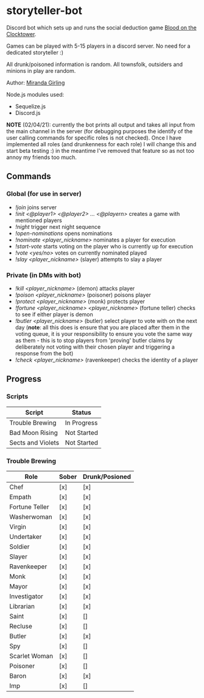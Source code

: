 # storyteller-bot
Discord bot which sets up and runs the social deduction game [Blood on the Clocktower](https://bloodontheclocktower.com).

Games can be played with 5-15 players in a discord server. No need for a dedicated storyteller :)

All drunk/poisoned information is random.
All townsfolk, outsiders and minions in play are random.

Author: [Miranda Girling](https://www.github.com/girlingm)


Node.js modules used:
* Sequelize.js
* Discord.js

**NOTE** (02/04/21): currently the bot prints all output and takes all input from the main channel in the server (for debugging purposes the identify of the user calling commands for specific roles is not checked).
Once I have implemented all roles (and drunkenness for each role) I will change this and start beta testing :) in the meantime I've removed that feature so as not too annoy my friends too much.

## Commands

### Global (for use in server)
 * _!join_ joins server
 * _!init <@player1> <@player2> ... <@playern>_ creates a game with mentioned players 
 * _!night_ trigger next night sequence
 * _!open-nominations_ opens nominations
 * _!nominate <player_nickname>_ nominates a player for execution
 * _!start-vote_ starts voting on the player who is currently up for execution
 * _!vote <yes/no>_ votes on currently nominated played 
 * _!slay <player_nickname>_ (slayer) attempts to slay a player

### Private (in DMs with bot)
  * _!kill <player_nickname>_ (demon) attacks player
  * _!poison <player_nickname>_ (poisoner) poisons player
  * _!protect <player_nickname>_ (monk) protects player
  * _!fortune <player_nickname> <player_nickname>_ (fortune teller) checks to see if either player is demon
  * _!butler <player_nickname>_ (butler) select player to vote with on the next day (**note**: all this does is ensure that you are placed after them in the voting queue, it is your responsibility to ensure you vote the same way as them - this is to stop players from 'proving' butler claims by deliberately not voting with their chosen player and triggering a response from the bot)
  * _!check <player_nickname>_ (ravenkeeper) checks the identity of a player
  
 

## Progress

### Scripts
| Script            | Status      |
|-------------------|-------------|
| Trouble Brewing   | In Progress |
| Bad Moon Rising   | Not Started |
| Sects and Violets | Not Started |

### Trouble Brewing

| Role           | Sober | Drunk/Posioned |
|----------------|-------|-------|
| Chef           | [x]   | [x]   |
| Empath         | [x]   | [x]   |
| Fortune Teller | [x]   | [x]   |
| Washerwoman    | [x]   | [x]   |
| Virgin         | [x]   | [x]   |
| Undertaker     | [x]   | [x]   |
| Soldier        | [x]   | [x]   |
| Slayer         | [x]   | [x]   |
| Ravenkeeper    | [x]   | [x]   |
| Monk           | [x]   | [x]   |
| Mayor          | [x]   | [x]   |
| Investigator   | [x]   | [x]   |
| Librarian      | [x]   | [x]   |
| Saint          | [x]   | []    |
| Recluse        | [x]   | []    |
| Butler         | [x]   | [x]   |
| Spy            | [x]   | []    |
| Scarlet Woman  | [x]   | []    |
| Poisoner       | [x]   | []    |
| Baron          | [x]   | [x]   |
| Imp            | [x]   | []    |

